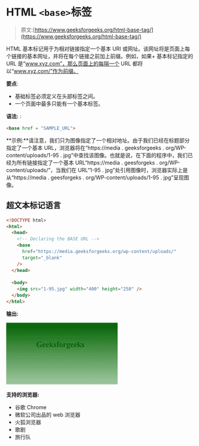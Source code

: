 # HTML `<base>`标签

> 原文:[https://www.geeksforgeeks.org/html-base-tag/](https://www.geeksforgeeks.org/html-base-tag/)

HTML 基本标记用于为相对链接指定一个基本 URI 或网址。该网址将是页面上每个链接的基本网址，并将在每个链接之前加上前缀。例如，如果+
基本标记指定的 URL 是“www.xyz.com”，那么页面上的每隔一个 URL 都将以“www.xyz.com/”作为前缀。

**要点**:

*   基础标签必须定义在头部标签之间。
*   一个页面中最多只能有一个基本标签。

**语法:** :

```html
<base href = "SAMPLE_URL">
```

**示例:**请注意，我们只为图像指定了一个相对地址。由于我们已经在标题部分指定了一个基本 URL，浏览器将在“https://media . geeksforgeeks . org/WP-content/uploads/1-95 . jpg”中查找该图像。也就是说，在下面的程序中，我们已经为所有链接指定了一个基本 URL“https://media . geesforgeks . org/WP-content/uploads/”，当我们在 URL“1-95 . jpg”处引用图像时，浏览器实际上是从“https://media . geesforgeks . org/WP-content/uploads/1-95 . jpg”呈现图像。

## 超文本标记语言

```html
<!DOCTYPE html>
<html>
  <head>
    <!-- Declaring the BASE URL -->
    <base
      href="https://media.geeksforgeeks.org/wp-content/uploads/"
      target="_blank"
    />
  </head>

  <body>
    <img src="1-95.jpg" width="400" height="250" />
  </body>
</html>
```

**输出:**

![](img/e65fe7b3e565df0745abe57236b4ea35.png)

**支持的浏览器:**

*   谷歌 Chrome
*   微软公司出品的 web 浏览器
*   火狐浏览器
*   歌剧
*   旅行队